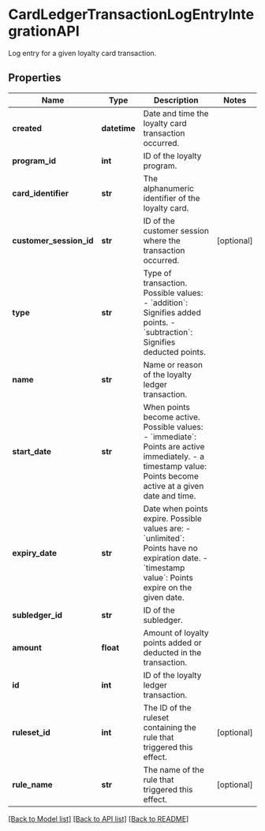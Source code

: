 # CardLedgerTransactionLogEntryIntegrationAPI

Log entry for a given loyalty card transaction.
## Properties
Name | Type | Description | Notes
------------ | ------------- | ------------- | -------------
**created** | **datetime** | Date and time the loyalty card transaction occurred. | 
**program_id** | **int** | ID of the loyalty program. | 
**card_identifier** | **str** | The alphanumeric identifier of the loyalty card.  | 
**customer_session_id** | **str** | ID of the customer session where the transaction occurred. | [optional] 
**type** | **str** | Type of transaction. Possible values:   - &#x60;addition&#x60;: Signifies added points.   - &#x60;subtraction&#x60;: Signifies deducted points.  | 
**name** | **str** | Name or reason of the loyalty ledger transaction. | 
**start_date** | **str** | When points become active. Possible values:   - &#x60;immediate&#x60;: Points are active immediately.   - a timestamp value: Points become active at a given date and time.  | 
**expiry_date** | **str** | Date when points expire. Possible values are:   - &#x60;unlimited&#x60;: Points have no expiration date.   - &#x60;timestamp value&#x60;: Points expire on the given date.  | 
**subledger_id** | **str** | ID of the subledger. | 
**amount** | **float** | Amount of loyalty points added or deducted in the transaction. | 
**id** | **int** | ID of the loyalty ledger transaction. | 
**ruleset_id** | **int** | The ID of the ruleset containing the rule that triggered this effect. | [optional] 
**rule_name** | **str** | The name of the rule that triggered this effect. | [optional] 

[[Back to Model list]](../README.md#documentation-for-models) [[Back to API list]](../README.md#documentation-for-api-endpoints) [[Back to README]](../README.md)


